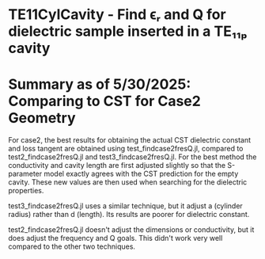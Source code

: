 # TE11CylCavity - Find ϵᵣ and Q for dielectric sample inserted in a TE₁₁ₚ cavity

# Summary as of 5/30/2025: Comparing to CST for Case2 Geometry
For case2, the best results for obtaining the actual CST dielectric constant and loss tangent are
obtained using test_findcase2fresQ.jl, compared to test2_findcase2fresQ.jl and test3_findcase2fresQ.jl.
For the best method the conductivity and cavity length are first adjusted slightly so that the S-parameter
model exactly agrees with the CST prediction for the empty cavity.  These new values are then used when searching
for the dielectric properties.

test3_findcase2fresQ.jl uses a similar technique, but it adjust a (cylinder radius) rather than d (length). Its results
are poorer for dielectric constant.

test2_findcase2fresQ.jl doesn't adjust the dimensions or conductivity, but it does adjust the frequency and Q goals.  This
didn't work very well compared to the other two techniques.

